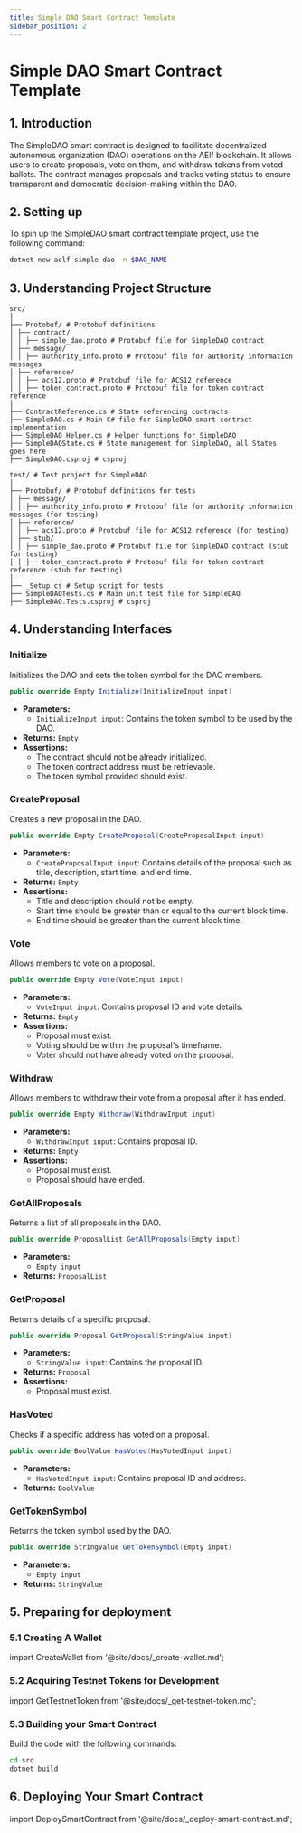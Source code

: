 ```yaml
---
title: Simple DAO Smart Contract Template
sidebar_position: 2
---
```


# Simple DAO Smart Contract Template

## 1. Introduction

The SimpleDAO smart contract is designed to facilitate decentralized autonomous organization (DAO) operations on the AElf blockchain. It allows users to create proposals, vote on them, and withdraw tokens from voted ballots. The contract manages proposals and tracks voting status to ensure transparent and democratic decision-making within the DAO.

## 2. Setting up

To spin up the SimpleDAO smart contract template project, use the following command:
```bash title="Terminal"
dotnet new aelf-simple-dao -n $DAO_NAME
```

## 3. Understanding Project Structure
```text title="SimpleDAO Project Structure"
src/
│
├── Protobuf/ # Protobuf definitions
│ ├── contract/
│ │ ├── simple_dao.proto # Protobuf file for SimpleDAO contract
│ ├── message/
│ │ ├── authority_info.proto # Protobuf file for authority information messages
│ ├── reference/
│ │ ├── acs12.proto # Protobuf file for ACS12 reference
│ │ ├── token_contract.proto # Protobuf file for token contract reference
│
├── ContractReference.cs # State referencing contracts
├── SimpleDAO.cs # Main C# file for SimpleDAO smart contract implementation
├── SimpleDAO_Helper.cs # Helper functions for SimpleDAO
├── SimpleDAOState.cs # State management for SimpleDAO, all States goes here
├── SimpleDAO.csproj # csproj

test/ # Test project for SimpleDAO
│
├── Protobuf/ # Protobuf definitions for tests
│ ├── message/
│ │ ├── authority_info.proto # Protobuf file for authority information messages (for testing)
│ ├── reference/
│ │ ├── acs12.proto # Protobuf file for ACS12 reference (for testing)
│ ├── stub/
│ │ ├── simple_dao.proto # Protobuf file for SimpleDAO contract (stub for testing)
│ │ ├── token_contract.proto # Protobuf file for token contract reference (stub for testing)
│
├── _Setup.cs # Setup script for tests
├── SimpleDAOTests.cs # Main unit test file for SimpleDAO
├── SimpleDAO.Tests.csproj # csproj
```

## 4. Understanding Interfaces

### Initialize
Initializes the DAO and sets the token symbol for the DAO members.
```csharp
public override Empty Initialize(InitializeInput input)
```
- **Parameters:**
  - `InitializeInput input`: Contains the token symbol to be used by the DAO.
- **Returns:** `Empty`
- **Assertions:**
  - The contract should not be already initialized.
  - The token contract address must be retrievable.
  - The token symbol provided should exist.

### CreateProposal
Creates a new proposal in the DAO.
```csharp
public override Empty CreateProposal(CreateProposalInput input)
```
- **Parameters:**
  - `CreateProposalInput input`: Contains details of the proposal such as title, description, start time, and end time.
- **Returns:** `Empty`
- **Assertions:**
  - Title and description should not be empty.
  - Start time should be greater than or equal to the current block time.
  - End time should be greater than the current block time.

### Vote
Allows members to vote on a proposal.
```csharp
public override Empty Vote(VoteInput input)
```
- **Parameters:**
  - `VoteInput input`: Contains proposal ID and vote details.
- **Returns:** `Empty`
- **Assertions:**
  - Proposal must exist.
  - Voting should be within the proposal's timeframe.
  - Voter should not have already voted on the proposal.

### Withdraw
Allows members to withdraw their vote from a proposal after it has ended.
```csharp
public override Empty Withdraw(WithdrawInput input)
```
- **Parameters:**
  - `WithdrawInput input`: Contains proposal ID.
- **Returns:** `Empty`
- **Assertions:**
  - Proposal must exist.
  - Proposal should have ended.

### GetAllProposals
Returns a list of all proposals in the DAO.
```csharp
public override ProposalList GetAllProposals(Empty input)
```
- **Parameters:**
  - `Empty input`
- **Returns:** `ProposalList`

### GetProposal
Returns details of a specific proposal.
```csharp
public override Proposal GetProposal(StringValue input)
```
- **Parameters:**
  - `StringValue input`: Contains the proposal ID.
- **Returns:** `Proposal`
- **Assertions:**
  - Proposal must exist.

### HasVoted
Checks if a specific address has voted on a proposal.
```csharp
public override BoolValue HasVoted(HasVotedInput input)
```
- **Parameters:**
  - `HasVotedInput input`: Contains proposal ID and address.
- **Returns:** `BoolValue`

### GetTokenSymbol
Returns the token symbol used by the DAO.
```csharp
public override StringValue GetTokenSymbol(Empty input)
```
- **Parameters:**
  - `Empty input`
- **Returns:** `StringValue`

## 5. Preparing for deployment

### 5.1 Creating A Wallet

import CreateWallet from '@site/docs/\_create-wallet.md';

<CreateWallet/>

### 5.2 Acquiring Testnet Tokens for Development

import GetTestnetToken from '@site/docs/\_get-testnet-token.md';

<GetTestnetToken/>

### 5.3 Building your Smart Contract

Build the code with the following commands:

```bash title="Terminal"
cd src
dotnet build
```

## 6. Deploying Your Smart Contract

import DeploySmartContract from '@site/docs/\_deploy-smart-contract.md';

<DeploySmartContract/>
